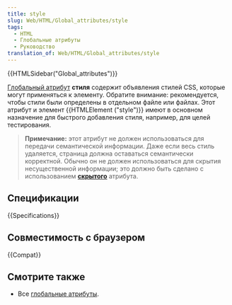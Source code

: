 ```yaml
---
title: style
slug: Web/HTML/Global_attributes/style
tags:
  - HTML
  - Глобальные атрибуты
  - Руководство
translation_of: Web/HTML/Global_attributes/style
---
```


{{HTMLSidebar("Global_attributes")}}

[Глобальный атрибут](/ru/docs/Web/HTML/Global_attributes) **стиля** содержит объявления стилей CSS, которые могут применяться к элементу. Обратите внимание: рекомендуется, чтобы стили были определены в отдельном файле или файлах. Этот атрибут и элемент {{HTMLElement ("style")}} имеют в основном назначение для быстрого добавления стиля, например, для целей тестирования.

> **Примечание:** этот атрибут не должен использоваться для передачи семантической информации. Даже если весь стиль удаляется, страница должна оставаться семантически корректной. Обычно он не должен использоваться для скрытия несущественной информации; это должно быть сделано с использованием [**скрытого**](#attr-hidden) атрибута.

## Спецификации

{{Specifications}}

## Совместимость с браузером

{{Compat}}

## Смотрите также

- Все [глобальные атрибуты](/ru/docs/Web/HTML/Global_attributes).
